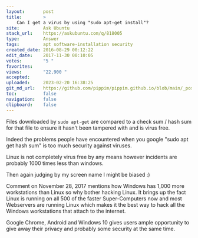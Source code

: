```yaml
---
layout:       post
title:        >
    Can I get a virus by using "sudo apt-get install"?
site:         Ask Ubuntu
stack_url:    https://askubuntu.com/q/818005
type:         Answer
tags:         apt software-installation security
created_date: 2016-08-29 00:12:22
edit_date:    2017-11-30 00:10:05
votes:        "5 "
favorites:    
views:        "22,900 "
accepted:     
uploaded:     2023-02-20 16:38:25
git_md_url:   https://github.com/pippim/pippim.github.io/blob/main/_posts/2016/2016-08-29-Can-I-get-a-virus-by-using-_sudo-apt-get-install__.md
toc:          false
navigation:   false
clipboard:    false
---
```


Files downloaded by `sudo apt-get` are compared to a check sum / hash sum for that file to ensure it hasn't been tampered with and is virus free.

Indeed the problems people have encountered when you google "sudo apt get hash sum" is too much security against viruses.

Linux is not completely virus free by any means however incidents are probably 1000 times less than windows.

Then again judging by my screen name I might be biased :)

Comment on November 28, 2017 mentions how Windows has 1,000 more workstations than Linux so why bother hacking Linux. It brings up the fact Linux is running on all 500 of the faster Super-Computers now and most Webservers are running Linux which makes it the best way to hack all the Windows workstations that attach to the internet.

Google Chrome, Android and Windows 10 gives users ample opportunity to give away their privacy and probably some security at the same time.
